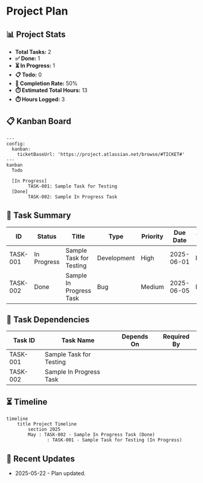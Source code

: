 # Project Plan

## 📊 Project Stats
- **Total Tasks:** 2
- **✅ Done:** 1
- **⏳ In Progress:** 1
- **📋 Todo:** 0
- **🎯 Completion Rate:** 50%
- **⏱️ Estimated Total Hours:** 13
- **⏱️ Hours Logged:** 3

## 📋 Kanban Board
```mermaid
---
config:
  kanban:
    ticketBaseUrl: 'https://project.atlassian.net/browse/#TICKET#'
---
kanban
  Todo
    
  [In Progress]
        TASK-001: Sample Task for Testing
  [Done]
        TASK-002: Sample In Progress Task
```

## 📝 Task Summary
| ID | Status | Title | Type | Priority | Due Date | Assigned To | Progress |
|----|--------|-------|------|----------|----------|-------------|----------|
| TASK-001 | In Progress | Sample Task for Testing | Development | High | 2025-06-01 | Developer | 0% |
| TASK-002 | Done | Sample In Progress Task | Bug | Medium | 2025-06-05 | Developer | 100% |

## 🔗 Task Dependencies
| Task ID | Task Name | Depends On | Required By |
|---------|-----------|------------|-------------|
| TASK-001 | Sample Task for Testing |  |  |
| TASK-002 | Sample In Progress Task |  |  |

## ⏳ Timeline
```mermaid
timeline
    title Project Timeline
        section 2025
        May : TASK-002 - Sample In Progress Task (Done)
               : TASK-001 - Sample Task for Testing (In Progress)
```

## 🔄 Recent Updates

- 2025-05-22 - Plan updated.
